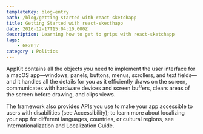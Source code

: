 ```yaml
---
templateKey: blog-entry
path: /blog/getting-started-with-react-sketchapp
title: Getting Started with react-skecthapp
date: 2016-12-17T15:04:10.000Z
description: Learning how to get to grips with react-sketchapp
tags: 
    - GE2017
category : Politics
---
```

AppKit contains all the objects you need to implement the user interface for a macOS app—windows, panels, buttons, menus, scrollers, and text fields—and it handles all the details for you as it efficiently draws on the screen, communicates with hardware devices and screen buffers, clears areas of the screen before drawing, and clips views.



The framework also provides APIs you use to make your app accessible to users with disabilities (see Accessibility); to learn more about localizing your app for different languages, countries, or cultural regions, see Internationalization and Localization Guide.
